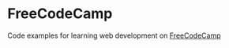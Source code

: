 # FreeCodeCamp
Code examples for learning web development on [FreeCodeCamp](https://www.freecodecamp.com)
